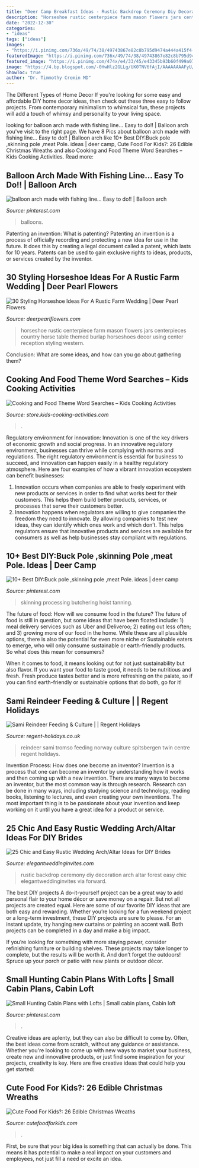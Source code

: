```yaml
---
title: "Deer Camp Breakfast Ideas - Rustic Backdrop Ceremony Diy Decoration Arch Altar Forest Easy Chic Elegantweddinginvites Via Forward"
description: "Horseshoe rustic centerpiece farm mason flowers jars centerpieces country horse table themed burlap horseshoes decor using center reception styling western"
date: "2022-12-30"
categories:
- "ideas"
tags: ["ideas"]
images:
- "https://i.pinimg.com/736x/49/74/38/49743867e82c8b795d9474a444a415f4--balloon-arch-balloons.jpg"
featuredImage: "https://i.pinimg.com/736x/49/74/38/49743867e82c8b795d9474a444a415f4--balloon-arch-balloons.jpg"
featured_image: "https://i.pinimg.com/474x/e4/33/45/e43345b93b60f499a072124575607678--skinning-rack-deer-blind.jpg?nii=t"
image: "https://4.bp.blogspot.com/-0HwHlz2GLLg/UK0TNV6fAjI/AAAAAAAAFyU/hdNZhN6LjsE/s1600/IMG_01253.jpg"
ShowToc: true
author: "Dr. Timmothy Cremin MD"
---
```



The Different Types of Home Decor
If you're looking for some easy and affordable DIY home decor ideas, then check out these three easy to follow projects. From contemporary minimalism to whimsical fun, these projects will add a touch of whimsy and personality to your living space.

	

		
looking for balloon arch made with fishing line... Easy to do!! | Balloon arch you've visit to the right page. We have 8 Pics about balloon arch made with fishing line... Easy to do!! | Balloon arch like 10+ Best DIY:Buck pole ,skinning pole ,meat Pole. ideas | deer camp, Cute Food For Kids?: 26 Edible Christmas Wreaths and also Cooking and Food Theme Word Searches – Kids Cooking Activities. Read more:
		
    
## Balloon Arch Made With Fishing Line... Easy To Do!! | Balloon Arch

<img loading=lazy src="https://i.pinimg.com/736x/49/74/38/49743867e82c8b795d9474a444a415f4--balloon-arch-balloons.jpg" onerror="this.onerror=null;this.src='https://tse2.mm.bing.net/th?id=OIP.XYVlmEUIkXEYjdLNYTjKxAHaE7&amp;pid=15.1';" alt="balloon arch made with fishing line... Easy to do!! | Balloon arch">

_Source: pinterest.com_

>balloons. 

	

Patenting an invention: What is patenting?
Patenting an invention is a process of officially recording and protecting a new idea for use in the future. It does this by creating a legal document called a patent, which lasts for 10 years. Patents can be used to gain exclusive rights to ideas, products, or services created by the inventor.

    
## 30 Styling Horseshoe Ideas For A Rustic Farm Wedding | Deer Pearl Flowers

<img loading=lazy src="http://www.deerpearlflowers.com/wp-content/uploads/2016/02/rustic-wedding-horseshoe-wedding-centerpiece-with-burlap-and-mason-jars.jpg" onerror="this.onerror=null;this.src='https://tse3.mm.bing.net/th?id=OIP.I3m_RYD8QbV_8gEnvdGyAwHaLH&amp;pid=15.1';" alt="30 Styling Horseshoe Ideas For A Rustic Farm Wedding | Deer Pearl Flowers">

_Source: deerpearlflowers.com_

>horseshoe rustic centerpiece farm mason flowers jars centerpieces country horse table themed burlap horseshoes decor using center reception styling western. 

	

Conclusion: What are some ideas, and how can you go about gathering them?
 

    
## Cooking And Food Theme Word Searches – Kids Cooking Activities

<img loading=lazy src="http://cdn.shopify.com/s/files/1/0854/7316/products/wordsearchnewtn_grande.jpg?v=1505915634" onerror="this.onerror=null;this.src='https://tse1.mm.bing.net/th?id=OIP.8w4ZoiX85ya5wis6_LnM1wAAAA&amp;pid=15.1';" alt="Cooking and Food Theme Word Searches – Kids Cooking Activities">

_Source: store.kids-cooking-activities.com_

>. 

	

Regulatory environment for innovation:
Innovation is one of the key drivers of economic growth and social progress. In an innovative regulatory environment, businesses can thrive while complying with norms and regulations. The right regulatory environment is essential for business to succeed, and innovation can happen easily in a healthy regulatory atmosphere. Here are four examples of how a vibrant innovation ecosystem can benefit businesses: 
1) Innovation occurs when companies are able to freely experiment with new products or services in order to find what works best for their customers. This helps them build better products, services, or processes that serve their customers better.
2) Innovation happens when regulators are willing to give companies the freedom they need to innovate. By allowing companies to test new ideas, they can identify which ones work and which don’t. This helps regulators ensure that innovative products and services are available for consumers as well as help businesses stay compliant with regulations.

    
## 10+ Best DIY:Buck Pole ,skinning Pole ,meat Pole. Ideas | Deer Camp

<img loading=lazy src="https://i.pinimg.com/474x/e4/33/45/e43345b93b60f499a072124575607678--skinning-rack-deer-blind.jpg?nii=t" onerror="this.onerror=null;this.src='https://tse3.mm.bing.net/th?id=OIP.jjyP43psWeg2SP1J4edxJAAAAA&amp;pid=15.1';" alt="10+ Best DIY:Buck pole ,skinning pole ,meat Pole. ideas | deer camp">

_Source: pinterest.com_

>skinning processing butchering hoist tanning. 

	

The future of food: How will we consume food in the future?
The future of food is still in question, but some ideas that have been floated include: 1) meal delivery services such as Uber and Deliveroo; 2) eating out less often; and 3) growing more of our food in the home. 
While these are all plausible options, there is also the potential for even more niche or Sustainable eaters to emerge, who will only consume sustainable or earth-friendly products. So what does this mean for consumers? 

When it comes to food, it means looking out for not just sustainability but also flavor. If you want your food to taste good, it needs to be nutritious and fresh. Fresh produce tastes better and is more refreshing on the palate, so if you can find earth-friendly or sustainable options that do both, go for it!

    
## Sami Reindeer Feeding &amp; Culture | | Regent Holidays

<img loading=lazy src="https://www.regent-holidays.co.uk/upload-files/product-excursions-gallery/sami-reindeer-feeding_1.jpg" onerror="this.onerror=null;this.src='https://tse2.mm.bing.net/th?id=OIP.hftaAcqMeXN2Slwj-O8-YAHaE7&amp;pid=15.1';" alt="Sami Reindeer Feeding &amp; Culture | | Regent Holidays">

_Source: regent-holidays.co.uk_

>reindeer sami tromso feeding norway culture spitsbergen twin centre regent holidays. 

	

Invention Process: How does one become an inventor?
Invention is a process that one can become an inventor by understanding how it works and then coming up with a new invention. There are many ways to become an inventor, but the most common way is through research. Research can be done in many ways, including studying science and technology, reading books, listening to lectures, and even creating your own inventions. The most important thing is to be passionate about your invention and keep working on it until you have a great idea for a product or service.

    
## 25 Chic And Easy Rustic Wedding Arch/Altar Ideas For DIY Brides

<img loading=lazy src="https://www.elegantweddinginvites.com/wedding-blog/wp-content/uploads/2017/06/rustic-forest-wedding-ceremony-backdrop-decoration-ideas.jpg" onerror="this.onerror=null;this.src='https://tse2.mm.bing.net/th?id=OIP.dSQku0Q_WH8eOLmMmTkkEwHaLG&amp;pid=15.1';" alt="25 Chic and Easy Rustic Wedding Arch/Altar Ideas for DIY Brides">

_Source: elegantweddinginvites.com_

>rustic backdrop ceremony diy decoration arch altar forest easy chic elegantweddinginvites via forward. 

	

The best DIY projects
A do-it-yourself project can be a great way to add personal flair to your home décor or save money on a repair. But not all projects are created equal. Here are some of our favorite DIY ideas that are both easy and rewarding.
Whether you’re looking for a fun weekend project or a long-term investment, these DIY projects are sure to please. For an instant update, try hanging new curtains or painting an accent wall. Both projects can be completed in a day and make a big impact.

If you’re looking for something with more staying power, consider refinishing furniture or building shelves. These projects may take longer to complete, but the results will be worth it. And don’t forget the outdoors! Spruce up your porch or patio with new plants or outdoor décor.

    
## Small Hunting Cabin Plans With Lofts | Small Cabin Plans, Cabin Loft

<img loading=lazy src="https://i.pinimg.com/originals/5f/59/b5/5f59b59959c6a65261962d3038fafe85.jpg" onerror="this.onerror=null;this.src='https://tse3.mm.bing.net/th?id=OIP.o-cmSYwHzNihi_m7CO9NSwHaFj&amp;pid=15.1';" alt="Small Hunting Cabin Plans with Lofts | Small cabin plans, Cabin loft">

_Source: pinterest.com_

>. 

	

Creative ideas are aplenty, but they can also be difficult to come by. Often, the best ideas come from scratch, without any guidance or assistance. Whether you're looking to come up with new ways to market your business, create new and innovative products, or just find some inspiration for your projects, creativity is key. Here are five creative ideas that could help you get started: 

    
## Cute Food For Kids?: 26 Edible Christmas Wreaths

<img loading=lazy src="https://4.bp.blogspot.com/-0HwHlz2GLLg/UK0TNV6fAjI/AAAAAAAAFyU/hdNZhN6LjsE/s1600/IMG_01253.jpg" onerror="this.onerror=null;this.src='https://tse2.mm.bing.net/th?id=OIP.oNWIJR-n6YSu_n4c1nmmzwHaFj&amp;pid=15.1';" alt="Cute Food For Kids?: 26 Edible Christmas Wreaths">

_Source: cutefoodforkids.com_

>. 

	

First, be sure that your big idea is something that can actually be done. This means it has potential to make a real impact on your customers and employees, not just fill a need or excite an idea.


